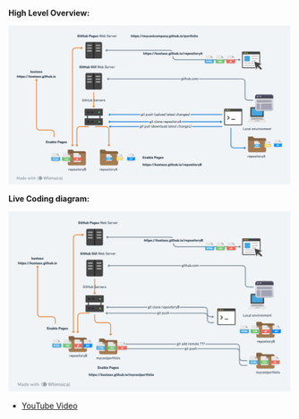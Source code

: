 **High Level Overview:**

![](./GitHub.Pages.High.Level.Overview.png)

**Live Coding diagram:**

![](./GitHub.Pages.Live.Demo.png)

- [YouTube Video](https://www.youtube.com/watch?v=nERHeT53MIw)
